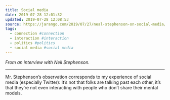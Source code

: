 ```yaml
---
title: Social media
date: 2019-07-28 12:01:32
updated: 2019-07-28 12:08:53
source: https://jarango.com/2019/07/27/neal-stephenson-on-social-media/
tags:
  - connection #connection
  - interaction #interaction
  - politics #politics
  - social media #social media
---
```

*From an interview with Neil Stephenson.*  

* * *

Mr. Stephenson’s observation corresponds to my experience of social media (especially Twitter): It’s not that folks are talking past each other, it’s that they’re not even interacting with people who don’t share their mental models.